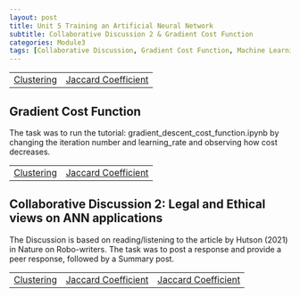 ```yaml
---
layout: post
title: Unit 5 Training an Artificial Neural Network
subtitle: Collaborative Discussion 2 & Gradient Cost Function
categories: Module3
tags: [Collaborative Discussion, Gradient Cost Function, Machine Learning]
---
```

<html lang="en">

<table>
    <tr>
        <td><a href="../../../../artefacts/ML-Unit5-Wiki Activity- Clustering.pdf" target="_blank" class="button large">Clustering</a></td> 
        <td><a href="../../../../artefacts/ML-Unit5-Jaccard Coefficient Calculations.pdf" target="_blank" class="button large">Jaccard Coefficient</a></td> 
    </tr>
</table>

<body>

<h2>Gradient Cost Function</h2>
<p> The task was to run the tutorial: gradient_descent_cost_function.ipynb by changing the iteration number and learning_rate and observing how cost decreases.
</p>

<table>
    <tr>
        <td><a href="../../../../artefacts/ML-Unit5-Wiki Activity- Clustering.pdf" target="_blank" class="button large">Clustering</a></td> 
        <td><a href="../../../../artefacts/ML-Unit5-Jaccard Coefficient Calculations.pdf" target="_blank" class="button large">Jaccard Coefficient</a></td> 
    </tr>
</table>

<h2>Collaborative Discussion 2: Legal and Ethical views on ANN applications</h2>
<p>
The Discussion is based on reading/listening to the article by Hutson (2021) in Nature on Robo-writers. The task was to post a response and provide a peer response, followed by a Summary post.
</p>

</body>

</html>

<table>
    <tr>
        <td><a href="../../../../artefacts/ML-Unit5-Wiki Activity- Clustering.pdf" target="_blank" class="button large">Clustering</a></td> 
        <td><a href="../../../../artefacts/ML-Unit5-Jaccard Coefficient Calculations.pdf" target="_blank" class="button large">Jaccard Coefficient</a></td> 
       <td><a href="../../../../artefacts/ML-Unit5-Jaccard Coefficient Calculations.pdf" target="_blank" class="button large">Jaccard Coefficient</a></td> 
    </tr>
</table>


